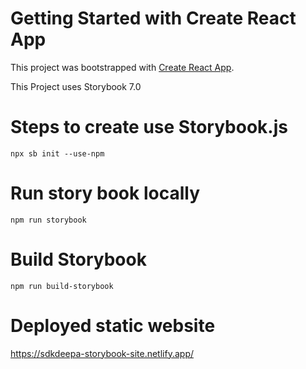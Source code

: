 # Getting Started with Create React App

This project was bootstrapped with [Create React App](https://github.com/facebook/create-react-app).

This Project uses Storybook 7.0  

# Steps to create use Storybook.js
`npx sb init --use-npm`

# Run story book locally

`npm run storybook` 

# Build Storybook
`npm run build-storybook`

# Deployed static website  

https://sdkdeepa-storybook-site.netlify.app/